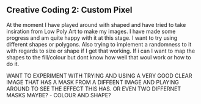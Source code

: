 ## Creative Coding 2: Custom Pixel

At the moment I have played around with shaped and have tried to take insiration from Low Poly Art to make my images. I have made some progress and am quite happy with it at this stage. I want to try using different shapes or polygons. Also trying to implement a randomness to it with regards to size or shape if I get that working. If i can I want to map the shapes to the fill/colour but dont know how well that woul work or how to do it.

WANT TO EXPERIMENT WITH TRYING AND USING A VERY GOOD CLEAR IMAGE THAT HAS A MASK FROM A DIFFEENT IMAGE AND PLAYING AROUND TO SEE THE EFFECT THIS HAS. OR EVEN TWO DIFFERNET MASKS MAYBE? - COLOUR AND SHAPE?